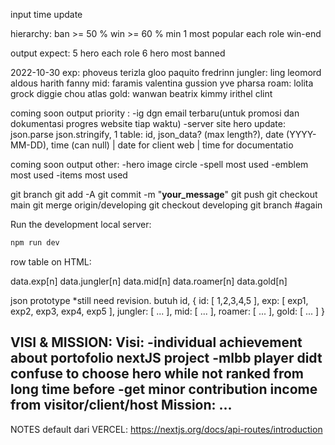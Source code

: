 
input
time update

hierarchy:
ban >= 50 %
win >= 60 %
min 1 most popular each role
win-end


output expect:
5 hero each role
6 hero most banned


2022-10-30
exp: phoveus terizla gloo paquito fredrinn
jungler: ling leomord aldous harith fanny
mid: faramis valentina gussion yve pharsa
roam: lolita grock diggie chou atlas
gold: wanwan beatrix kimmy irithel clint


coming soon output priority :
-ig dgn email terbaru(untuk promosi dan dokumentasi progres website tiap waktu)
-server site hero update:
  json.parse json.stringify,
  1 table: id, json_data? (max length?), date (YYYY-MM-DD), time (can null) | date for client web | time for documentatio

coming soon output other:
-hero image circle
-spell most used
-emblem most used
-items most used



git branch
git add -A
git commit -m "__your_message__"
git push
git checkout main
git merge origin/developing
git checkout developing
git branch #again

Run the development local server:
```bash
npm run dev
```

row table on HTML:
<tr key=data.id[n]>
  <td>data.exp[n]</td>
  <td>data.jungler[n]</td>
  <td>data.mid[n]</td>
  <td>data.roamer[n]</td>
  <td>data.gold[n]</td>
</tr>

json prototype  *still need revision. butuh id, 
{
  id: [ 1,2,3,4,5 ],
  exp: [
    exp1,
    exp2,
    exp3,
    exp4,
    exp5
  ],
  jungler: [ ... ],
  mid: [ ... ],
  roamer: [ ... ],
  gold: [ ... ]
}


VISI & MISSION:
Visi:
-individual achievement about portofolio nextJS project
-mlbb player didt confuse to choose hero while not ranked from long time before
-get minor contribution income from visitor/client/host
Mission:
...
-


NOTES default dari VERCEL: https://nextjs.org/docs/api-routes/introduction